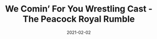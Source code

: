 ---
title: "We Comin’ For You Wrestling Cast -The Peacock Royal Rumble"
date: 2021-02-02
description: "We Comin’ For You Wrestling Cast -The Peacock Royal Rumble"
longDescription: >-
    RVS and R8TED R tone it down a bit after getting censored in a bunch of countries (!!!) before diving into the happenings in pro-wrestling
    The fellas discuss
    ● Listener comments
    ● Undertaker calling the current wrestlers soft
    ● WWE Network moving to NBC Peacock
    ● The Peacock Royal Rumble
    ● Lance Storm thinking finishing moves are dumb
    ● Fans being allowed into Wrestlemania 37
    
    Tweets is Watching: Mark Henry vs Ryback / Jim Cornette vs Chris Jericho
    Jon Jones' Freedom Memorial Award: RVS and R8TED R for getting censored, Ryback, Chris Jericho and Shaq
    I’m Black Y’all: Hank Aaron’s HUGE contribution to pro-wrestling and Shane Taylor’s Black Mount Rushmore
    R.I.P. Hank Aaron and Cicely Tyson
    
    Visit ProWrestlingBlack.org for all We Comin For You Cast episodes!  Send questions or comments to WeCominForYouCast@gmail.com, @WCFYCast on Twitter or the We Comin' For You Wrestling Cast Facebook group
    
    Hit the hosts up on Twitter at: 
    RVS: @FranchICE06 
    ROD: @R8TED_R
    
    Follow SOLC Network online
    Instagram: https://bit.ly/39VL542     
    Twitter: https://bit.ly/39aL395     
    Facebook: https://bit.ly/3sQn7je  
    
    To Listen to the podcast
    Podbean https://bit.ly/3t7SDJH 
    YouTube http://bit.ly/3ouZqJU 
    Spotify http://spoti.fi/3pwZZnJ 
    Apple http://apple.co/39rwjD1 
    Stitcher http://bit.ly/3puGQ5P 
    IHeartRadio http://ihr.fm/2L0A2y1
duration: "1:55:50"
youtubeId: "asgwe2_rwLI"

image: "/uploads/thumbnails/asgwe2_rwLI.jpg"
tags: ["wrestling","wrestlemania","royal rumble","wwe"]
draft: false
---